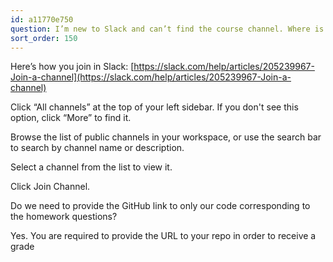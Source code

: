 ```yaml
---
id: a11770e750
question: I’m new to Slack and can’t find the course channel. Where is it?
sort_order: 150
---
```


Here’s how you join in Slack: [https://slack.com/help/articles/205239967-Join-a-channel](https://slack.com/help/articles/205239967-Join-a-channel)

Click “All channels” at the top of your left sidebar. If you don't see this option, click “More” to find it.

Browse the list of public channels in your workspace, or use the search bar to search by channel name or description.

Select a channel from the list to view it.

Click Join Channel.

Do we need to provide the GitHub link to only our code corresponding to the homework questions?

Yes. You are required to provide the URL to your repo in order to receive a grade

